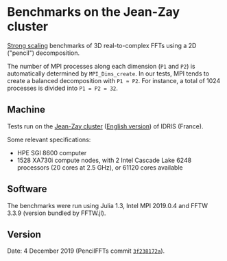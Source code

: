 # Benchmarks on the Jean-Zay cluster

[Strong
scaling](https://en.wikipedia.org/wiki/Scalability#Weak_versus_strong_scaling)
benchmarks of 3D real-to-complex FFTs using a 2D ("pencil") decomposition.

The number of MPI processes along each dimension (`P1` and `P2`) is
automatically determined by `MPI_Dims_create`.
In our tests, MPI tends to create a balanced decomposition with `P1 ≈ P2`.
For instance, a total of 1024 processes is divided into `P1 = P2 = 32`.

## Machine

Tests run on the [Jean-Zay cluster](http://www.idris.fr/jean-zay/jean-zay-presentation.html)
([English version](http://www.idris.fr/eng/jean-zay/cpu/jean-zay-cpu-hw-eng.html)) of
IDRIS (France).

Some relevant specifications:

- HPE SGI 8600 computer
- 1528 XA730i compute nodes, with 2 Intel Cascade Lake 6248 processors (20
  cores at 2.5 GHz), or 61120 cores available

## Software

The benchmarks were run using Julia 1.3, Intel MPI 2019.0.4 and FFTW 3.3.9
(version bundled by FFTW.jl).

## Version

Date: 4 December 2019 (PencilFFTs commit
[`3f238172a`](https://github.com/jipolanco/PencilFFTs.jl/commit/3f238172a62036104f535d7bb22933096458f9a8)).
